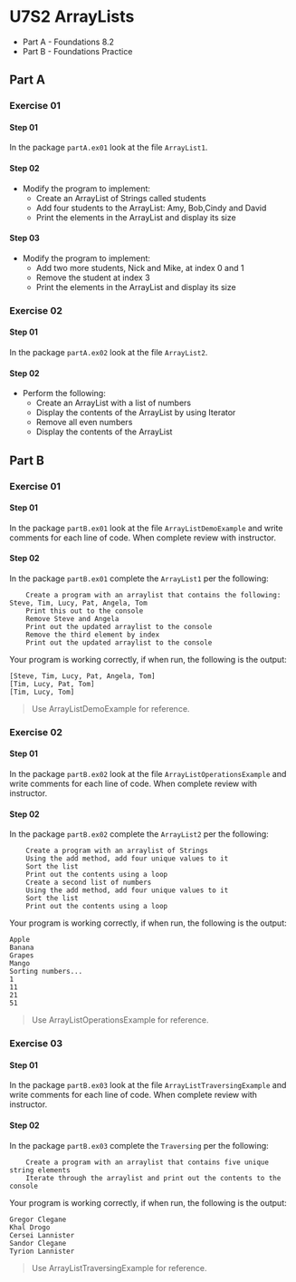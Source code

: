 # U7S2 ArrayLists

* Part A - Foundations 8.2
* Part B - Foundations Practice

## Part A

### Exercise 01

#### Step 01

In the package `partA.ex01` look at the file `ArrayList1`.

#### Step 02

* Modify the program to implement:
  * Create an ArrayList of Strings called students
  * Add four students to the ArrayList: Amy, Bob,Cindy and David
  * Print the elements in the ArrayList and display its size

#### Step 03

* Modify the program to implement:
  * Add two more students, Nick and Mike, at index 0 and 1
  * Remove the student at index 3
  * Print the elements in the ArrayList and display its size

### Exercise 02

#### Step 01

In the package `partA.ex02` look at the file `ArrayList2`.

#### Step 02

* Perform the following:
  * Create an ArrayList with a list of numbers
  * Display the contents of the ArrayList by using Iterator
  * Remove all even numbers
  * Display the contents of the ArrayList

## Part B

### Exercise 01

#### Step 01

In the package `partB.ex01` look at the file `ArrayListDemoExample` and write comments for each line of code. When complete review with instructor.

#### Step 02

In the package `partB.ex01` complete the `ArrayList1` per the following:

        Create a program with an arraylist that contains the following: Steve, Tim, Lucy, Pat, Angela, Tom
        Print this out to the console
        Remove Steve and Angela
        Print out the updated arraylist to the console
        Remove the third element by index
        Print out the updated arraylist to the console

Your program is working correctly, if when run, the following is the output:
```
[Steve, Tim, Lucy, Pat, Angela, Tom]
[Tim, Lucy, Pat, Tom]
[Tim, Lucy, Tom]
```

> Use ArrayListDemoExample for reference.


### Exercise 02

#### Step 01

In the package `partB.ex02` look at the file `ArrayListOperationsExample` and write comments for each line of code. When complete review with instructor.

#### Step 02

In the package `partB.ex02` complete the `ArrayList2` per the following:

        Create a program with an arraylist of Strings
        Using the add method, add four unique values to it
        Sort the list
        Print out the contents using a loop
        Create a second list of numbers
        Using the add method, add four unique values to it
        Sort the list
        Print out the contents using a loop

Your program is working correctly, if when run, the following is the output:
```
Apple
Banana
Grapes
Mango
Sorting numbers...
1
11
21
51
```

> Use ArrayListOperationsExample for reference.


### Exercise 03

#### Step 01

In the package `partB.ex03` look at the file `ArrayListTraversingExample` and write comments for each line of code. When complete review with instructor.

#### Step 02

In the package `partB.ex03` complete the `Traversing` per the following:

        Create a program with an arraylist that contains five unique string elements
        Iterate through the arraylist and print out the contents to the console

Your program is working correctly, if when run, the following is the output:
```
Gregor Clegane
Khal Drogo
Cersei Lannister
Sandor Clegane
Tyrion Lannister
```

> Use ArrayListTraversingExample for reference.